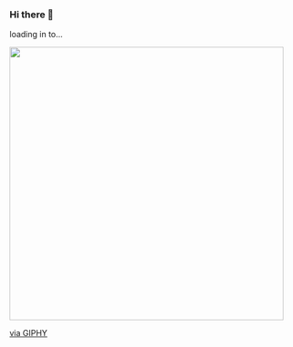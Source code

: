 ### Hi there 👋
loading in to...

<img src="https://giphy.com/embed/FPbnShq1h1IS5FQyPD" width="480" height="480" frameBorder="0" class="giphy-embed" allowFullScreen>
<p><a href="https://giphy.com/gifs/hacktiv8-code-coding-bootcamp-FPbnShq1h1IS5FQyPD">via GIPHY</a></p>
<!--
**rogue-wild/rogue-wild** is a ✨ _special_ ✨ repository because its `README.md` (this file) appears on your GitHub profile.

Here are some ideas to get you started:

- 🔭 I’m currently working on ...
- 🌱 I’m currently learning ...
- 👯 I’m looking to collaborate on ...
- 🤔 I’m looking for help with ...
- 💬 Ask me about ...
- 📫 How to reach me: ...
- 😄 Pronouns: ...
- ⚡ Fun fact: ...
-->
